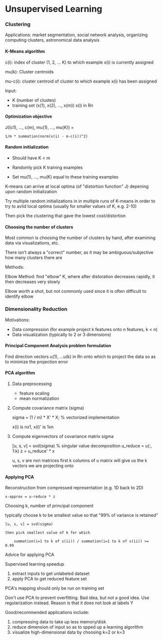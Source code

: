 
Unsupervised Learning
=====================

### Clustering

Applications: market segmentation, social network analysis, organizing
computing clusters, astronomical data analysis


#### K-Means algorithm

c(i): index of cluster (1, 2, ... K) to which example x(i) is currently
      assigned

mu(k): Cluster centroids

mu-c(i): cluster centroid of cluster to which example x(i) has been
         assigned

Input:
  - K (number of clustes)
  - training set (x(1), x(2), ..., x(m))
    x(i) in Rn


#### Optimization objective

J((c1), ..., c(m), mu(1), ..., mu(K)) =

    1/m * summation(norm(x(i) - m-c(i))^2)


#### Random initialization

- Should have K < m

- Randomly pick K training examples

- Set mu(1), ..., mu(K) equal to these training examples

K-means can arrive at local optima (of "distortion function" J) depening
upon random initialization

Try multiple random initializations in in multiple runs of K-means in order
to try to avlid local optima (usually for smaller values of K, e.g. 2-10)

Then pick the clustering that gave the lowest cost/distortion


#### Choosing the number of clusters

Most common is choosing the number of clusters by hand, after examining
data via visualizations, etc.

There isn't always a "correct" number, as it may be ambiguous/subjective
how many clusters there are

Methods:

Elbow Method: find "elbow" K, where after distoration decreases rapidly, it
then decreases very slowly

Elbow worth a shot, but not commonly used since it is often difficult to
identify elbow


### Dimensionality Reduction

Motivations:
  - Data compression (for example project k features onto n features, k < n)
  - Data visualization (typically to 2 or 3 dimensions)


#### Principal Component Analysis problem formulation

Find direction vectors u(1), ...u(k) in Rn onto which to project the data so as to
minimize the projection error


#### PCA algorithm

1. Data preprocessing

     - feature scaling
     - mean normalization

2. Compute covariance matrix (sigma)

     sigma = (1 / m) * X' * X;  % vectorized implementation

     x(i) is nx1, x(i)' is 1xn

3. Compute eigenvectors of covariance matrix sigma

     [u, s, v] = svd(sigma)  % singular value decomposition
     u_reduce = u(:, 1:k)
     z = u_reduce' * x

     u, s, v are nxn matrices
     first k columns of u matrix will give us the k vectors we are projecting onto


#### Applying PCA

Reconstruction from compressed representation (e.g. 1D back to 2D)

    x-approx = u-reduce * z


Choosing k, number of principal component

typically choose k to be smallest value so that "99% of variance is retained"

    [u, s, v] = svd(sigma)

    then pick smallest value of k for which

        summation(i=1 to k of s(ii)) / summation(i=1 to k of s(ii)) >= 0.99


Advice for applying PCA

Supervised learning speedup

  1. extract inputs to get unlabeled dataset
  2. apply PCA to get reduced feature set

PCA's mapping should only be run on training set


Don't use PCA to prevent overfitting. Bad idea, but not a good idea. Use
regularization instead. Reason is that it does not look at labels Y

Good/recommended applications include:

  1. compressing data to take up less memory/disk
  2. reduce dimension of input so as to spped up a learning algorithm
  3. visualize high-dimensional data by choosing k=2 or k=3
